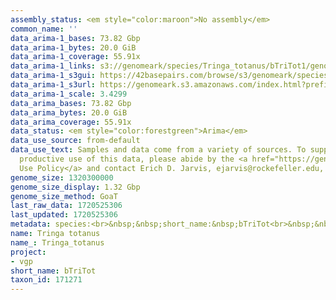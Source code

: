 ```yaml
---
assembly_status: <em style="color:maroon">No assembly</em>
common_name: ''
data_arima-1_bases: 73.82 Gbp
data_arima-1_bytes: 20.0 GiB
data_arima-1_coverage: 55.91x
data_arima-1_links: s3://genomeark/species/Tringa_totanus/bTriTot1/genomic_data/arima/<br>
data_arima-1_s3gui: https://42basepairs.com/browse/s3/genomeark/species/Tringa_totanus/bTriTot1/genomic_data/arima/
data_arima-1_s3url: https://genomeark.s3.amazonaws.com/index.html?prefix=species/Tringa_totanus/bTriTot1/genomic_data/arima/
data_arima-1_scale: 3.4299
data_arima_bases: 73.82 Gbp
data_arima_bytes: 20.0 GiB
data_arima_coverage: 55.91x
data_status: <em style="color:forestgreen">Arima</em>
data_use_source: from-default
data_use_text: Samples and data come from a variety of sources. To support fair and
  productive use of this data, please abide by the <a href="https://genome10k.soe.ucsc.edu/data-use-policies/">Data
  Use Policy</a> and contact Erich D. Jarvis, ejarvis@rockefeller.edu, with any questions.
genome_size: 1320300000
genome_size_display: 1.32 Gbp
genome_size_method: GoaT
last_raw_data: 1720525306
last_updated: 1720525306
metadata: species:<br>&nbsp;&nbsp;short_name:&nbsp;bTriTot<br>&nbsp;&nbsp;name:&nbsp;Tringa&nbsp;totanus<br>&nbsp;&nbsp;taxon_id:&nbsp;171271<br>&nbsp;&nbsp;common_name:&nbsp;<br>&nbsp;&nbsp;order:<br>&nbsp;&nbsp;&nbsp;&nbsp;name:&nbsp;Charadriiformes<br>&nbsp;&nbsp;family:<br>&nbsp;&nbsp;&nbsp;&nbsp;name:&nbsp;Scolopacidae<br>&nbsp;&nbsp;individuals:<br>&nbsp;&nbsp;&nbsp;&nbsp;-&nbsp;short_name:&nbsp;bTriTot1<br>&nbsp;&nbsp;&nbsp;&nbsp;&nbsp;&nbsp;biosample_id:&nbsp;SAMEA115433012<br>&nbsp;&nbsp;&nbsp;&nbsp;&nbsp;&nbsp;sex:&nbsp;female<br>&nbsp;&nbsp;genome_size:&nbsp;1320300000<br>&nbsp;&nbsp;genome_size_method:&nbsp;GoaT<br>&nbsp;&nbsp;project:&nbsp;[&nbsp;vgp&nbsp;]<br>
name: Tringa totanus
name_: Tringa_totanus
project:
- vgp
short_name: bTriTot
taxon_id: 171271
---
```

